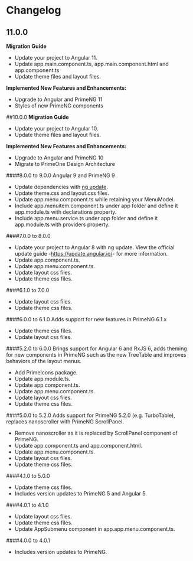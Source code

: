 # Changelog

## 11.0.0
**Migration Guide**
- Update your project to Angular 11.
- Update app.main.component.ts, app.main.component.html and app.component.ts
- Update theme files and layout files.

**Implemented New Features and Enhancements:**

- Upgrade to Angular and PrimeNG 11
- Styles of new PrimeNG components

##10.0.0
**Migration Guide**
- Update your project to Angular 10.
- Update theme files and layout files.

**Implemented New Features and Enhancements:**

- Upgrade to Angular and PrimeNG 10
- Migrate to PrimeOne Design Architecture

####8.0.0 to 9.0.0
Angular 9 and PrimeNG 9
- Update dependencies with <a href="https://angular.io/cli/update">ng update</a>.
- Update theme.css and layout.css files.
- Update app.menu.component.ts while retaining your MenuModel.
- Include app.menuitem.component.ts under app folder and define it app.module.ts with declarations property.
- Include app.menu.service.ts under app folder and define it app.module.ts with providers property.

####7.0.0 to 8.0.0
- Update your project to Angular 8 with ng update. View the official update guide -<a href="https://update.angular.io/">https://update.angular.io/</a>- for more information.
- Update app.component.ts.
- Update app.menu.component.ts.
- Update layout css files.
- Update theme css files.

####6.1.0 to 7.0.0
- Update layout css files.
- Update theme css files.

####6.0.0 to 6.1.0
Adds support for new features in PrimeNG 6.1.x
- Update theme css files.
- Update layout css files.

####5.2.0 to 6.0.0
Brings support for Angular 6 and RxJS 6, adds theming for new components in PrimeNG such as the new TreeTable
and improves behaviors of the layout menus.
- Add PrimeIcons package.
- Update app.module.ts.
- Update app.component.ts.
- Update app.menu.component.ts.
- Update layout css files.
- Update theme css files.

####5.0.0 to 5.2.0
Adds support for PrimeNG 5.2.0 (e.g. TurboTable), replaces nanoscroller with PrimeNG ScrollPanel.
- Remove nanoscroller as it is replaced by ScrollPanel component of PrimeNG.
- Update app.component.ts and app.component.html.
- Update app.menu.component.ts.
- Update layout css files.
- Update theme css files.

####4.1.0 to 5.0.0
- Update theme css files.
- Includes version updates to PrimeNG 5 and Angular 5.

####4.0.1 to 4.1.0
- Update layout css files.
- Update theme css files.
- Update AppSubmenu component in app.app.menu.component.ts.

####4.0.0 to 4.0.1
- Includes version updates to PrimeNG.
